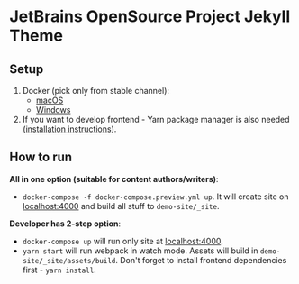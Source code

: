 # JetBrains OpenSource Project Jekyll Theme

## Setup

1. Docker (pick only from stable channel):
   - [macOS](https://docs.docker.com/docker-for-mac/install/#download-docker-for-mac)
   - [Windows](https://docs.docker.com/docker-for-windows/install/#download-docker-for-windows)
2. If you want to develop frontend - Yarn package manager is also needed ([installation instructions](https://yarnpkg.com/lang/en/docs/install/)).

## How to run

**All in one option (suitable for content authors/writers)**:
- `docker-compose -f docker-compose.preview.yml up`. It will create site on [localhost:4000](http://localhost:4000) 
  and build all stuff to `demo-site/_site`.

**Developer has 2-step option**:
- `docker-compose up` will run only site at [localhost:4000](http://localhost:4000).
- `yarn start` will run webpack in watch mode. Assets will build in `demo-site/_site/assets/build`. 
   Don't forget to install frontend dependencies first - `yarn install`.
